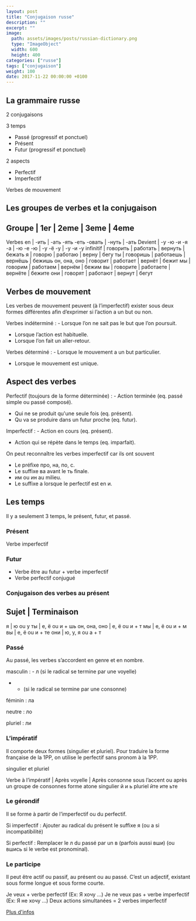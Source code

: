 ```yaml
---
layout: post
title: "Conjugaison russe"
description: ""
excerpt: ""
image:
  path: assets/images/posts/russian-dictionary.png
  type: "ImageObject"
  width: 600
  height: 400
categories: ["russe"]
tags: ["conjugaison"]
weight: 100
date: 2017-11-22 00:00:00 +0100
---
```


## La grammaire russe

2 conjugaisons

3 temps
- Passé (progressif et ponctuel)
- Présent
- Futur (progressif et ponctuel)

2 aspects
- Perfectif
- Imperfectif

Verbes de mouvement


## Les groupes de verbes et la conjugaison

Groupe       | 1er       | 2eme      | 3eme     | 4eme
-----------------------------------------------------------
Verbes en    | -ить      | -ать -ять -еть -овать | -нуть | -aть
Devient      | -у -ю -и -я -a | -ю -е -ю | -y -ë -y | -у -и -y
infinitif    | говорить  | работать  | вернуть  | бежать
я            | говорю    | работаю   | вернy    | бегy
ты           | говоришь  | работаeшь | вернëшь  | бежишь
он, она, оно | говорит   | работаeт  | вернëт   | бежит
мы           | говорим   | работаeм  | вернëм   | бежим
вы           | говорите  | работаeте | вернëте  | бежите
они          | говорят   | работают  | вернyт   | бегyт


## Verbes de mouvement

Les verbes de mouvement peuvent (à l’imperfectif) exister sous deux formes différentes afin d’exprimer si l’action a un but ou non.

Verbes indéterminé
: - Lorsque l’on ne sait pas le but que l’on poursuit.
  - Lorsque l’action est habituelle.
  - Lorsque l’on fait un aller-retour.

Verbes déterminé
: - Lorsque le mouvement a un but particulier.
  - Lorsque le mouvement est unique.


## Aspect des verbes

Perfectif (toujours de la forme déterminée)
: - Action terminée (eq. passé simple ou passé composé).
  - Qui ne se produit qu'une seule fois (eq. présent).
  - Qu va se produire dans un futur proche (eq. futur).

Imperfectif
: - Action en cours (eq. présent).
  - Action qui se répète dans le temps (eq. imparfait).

On peut reconnaître les verbes imperfectif car ils ont souvent
- Le préfixe про, на, по, с.
- Le suffixe ва avant le ть finale.
- им ou ин au milieu.
- Le suffixe а lorsque le perfectif est en и.


## Les temps

Il y a seulement 3 temps, le présent, futur, et passé.

### Présent

Verbe imperfectif


### Futur

- Verbe être au futur + verbe imperfectif
- Verbe perfectif conjugué


### Conjugaison des verbes au présent

Sujet        | Terminaison
-------------------------------
я            | ю ou y
ты           | e, ë ou и + шь
он, она, оно | e, ë ou и + т
мы           | e, ë ou и + м
вы           | e, ë ou и + те
они          | ю, y, я ou a + т


### Passé

Au passé, les verbes s’accordent en genre et en nombre.

masculin
: - л (si le radical se termine par une voyelle)
  - - (si le radical se termine par une consonne)

féminin
: ла

neutre
: ло

pluriel
: ли


### L’impératif

Il comporte deux formes (singulier et pluriel). Pour traduire la forme française de la 1PP, on utilise le perfectif sans pronom à la 1PP.

singulier et pluriel

Verbe à l’impératif | Après voyelle | Après consonne
sous l’accent ou
après un groupe
de consonnes
forme atone
singulier
й
и
ь
pluriel
йте
ите
ьте


### Le gérondif

Il se forme à partir de l’imperfectif ou du perfectif.

Si imperfectif
: Ajouter au radical du présent le suffixe я (ou a si incompatibilité)

Si perfectif
: Remplacer le л du passé par un в (parfois aussi вши) (ou вшись si le verbe est pronominal).


### Le participe

Il peut être actif ou passif, au présent ou au passé. C’est un adjectif, existant sous forme longue et sous forme courte.

Je veux + verbe perfectif (Ex: Я хочу …)
Je ne veux pas + verbe imperfectif (Ex: Я не хочу …)
Deux actions simultanées = 2 verbes imperfectif


[Plus d'infos](https://fr.wiktionary.org/wiki/Annexe:Verbes_en_russe)
